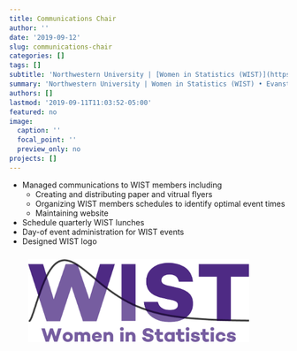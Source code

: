 ```yaml
---
title: Communications Chair
author: ''
date: '2019-09-12'
slug: communications-chair
categories: []
tags: []
subtitle: 'Northwestern University | [Women in Statistics (WIST)](https://www.statistics.northwestern.edu/research/women-in-statistics/) • Evanston, IL • Jun 2019'
summary: 'Northwestern University | Women in Statistics (WIST) • Evanston, IL • Jun 2019'
authors: []
lastmod: '2019-09-11T11:03:52-05:00'
featured: no
image:
  caption: ''
  focal_point: ''
  preview_only: no
projects: []
---
```


<ul>
<li>Managed communications to WIST members including
    <ul>
      <li> Creating and distributing paper and vitrual flyers  
      <li> Organizing WIST members schedules to identify optimal event times
      <li> Maintaining website  
    </ul>
<li>Schedule quarterly WIST lunches
<li>	Day-of event administration for WIST events 
<li> Designed WIST logo 
<p>
 <img alt = '' width='400' src='WIST-logo.png'  style="margin: 10px 10px 10px 10px;"/>
 </p>
</ul>

 



